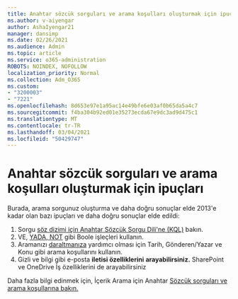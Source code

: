```yaml
---
title: Anahtar sözcük sorguları ve arama koşulları oluşturmak için ipuçları
ms.author: v-aiyengar
author: AshaIyengar21
manager: dansimp
ms.date: 02/26/2021
ms.audience: Admin
ms.topic: article
ms.service: o365-administration
ROBOTS: NOINDEX, NOFOLLOW
localization_priority: Normal
ms.collection: Adm_O365
ms.custom:
- "3200003"
- "7221"
ms.openlocfilehash: 8d653e97e1a95ac14e49bfe6e03af0b65da5a4c7
ms.sourcegitcommit: f4ba304b92ed01e35273ecda67e9dc3ad9d475c1
ms.translationtype: MT
ms.contentlocale: tr-TR
ms.lasthandoff: 03/04/2021
ms.locfileid: "50429747"
---
```

# <a name="tips-for-building-keyword-queries-and-search-conditions"></a>Anahtar sözcük sorguları ve arama koşulları oluşturmak için ipuçları

Burada, arama sorgunuz oluşturma ve daha doğru sonuçlar elde 2013'e kadar olan bazı ipuçları ve daha doğru sonuçlar elde edildi:

1. Sorgu [söz dizimi için Anahtar Sözcük Sorgu Dili'ne (KQL)](https://go.microsoft.com/fwlink/?linkid=2101591) bakın.
1. VE, [YADA, NOT](https://go.microsoft.com/fwlink/?linkid=2101592) gibi Boole işleçleri kullanın.
1. Aramanızı [daraltmanıza](https://go.microsoft.com/fwlink/?linkid=2102410) yardımcı olması için Tarih, Gönderen/Yazar ve Konu gibi arama koşullarını kullanın.
1. Gizli ve bilgi gibi e-posta **iletisi özelliklerini** **arayabilirsiniz.** SharePoint ve OneDrive İş özelliklerini de arayabilirsiniz

Daha fazla bilgi edinmek için, İçerik Arama için Anahtar [Sözcük sorguları ve arama koşullarına bakın.](https://go.microsoft.com/fwlink/?linkid=2102411)
